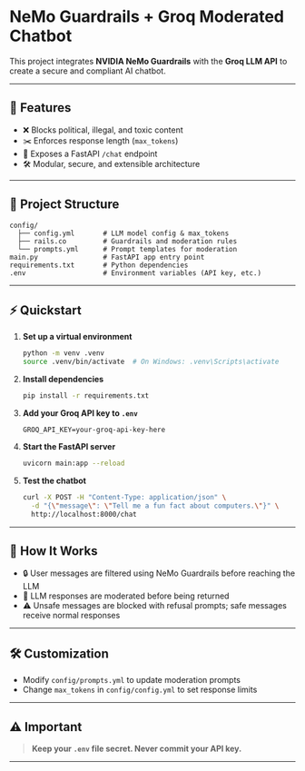# NeMo Guardrails + Groq Moderated Chatbot

This project integrates **NVIDIA NeMo Guardrails** with the **Groq LLM API** to create a secure and compliant AI chatbot.

---

## 🚀 Features

- ❌ Blocks political, illegal, and toxic content  
- ✂️ Enforces response length (`max_tokens`)  
- 🔌 Exposes a FastAPI `/chat` endpoint  
- 🛠️ Modular, secure, and extensible architecture

---

## 📁 Project Structure

```plaintext
config/
  ├── config.yml       # LLM model config & max_tokens
  ├── rails.co         # Guardrails and moderation rules
  └── prompts.yml      # Prompt templates for moderation
main.py                # FastAPI app entry point
requirements.txt       # Python dependencies
.env                   # Environment variables (API key, etc.)
```

---

## ⚡ Quickstart

1. **Set up a virtual environment**  
   ```bash
   python -m venv .venv
   source .venv/bin/activate  # On Windows: .venv\Scripts\activate
   ```

2. **Install dependencies**  
   ```bash
   pip install -r requirements.txt
   ```

3. **Add your Groq API key to `.env`**  
   ```env
   GROQ_API_KEY=your-groq-api-key-here
   ```

4. **Start the FastAPI server**  
   ```bash
   uvicorn main:app --reload
   ```

5. **Test the chatbot**  
   ```bash
   curl -X POST -H "Content-Type: application/json" \
     -d "{\"message\": \"Tell me a fun fact about computers.\"}" \
     http://localhost:8000/chat
   ```

---

## 🧠 How It Works

- 🔒 User messages are filtered using NeMo Guardrails before reaching the LLM  
- 🔎 LLM responses are moderated before being returned  
- ⚠️ Unsafe messages are blocked with refusal prompts; safe messages receive normal responses

---

## 🛠️ Customization

- Modify `config/prompts.yml` to update moderation prompts  
- Change `max_tokens` in `config/config.yml` to set response limits

---

## ⚠️ Important

> **Keep your `.env` file secret. Never commit your API key.**

---


